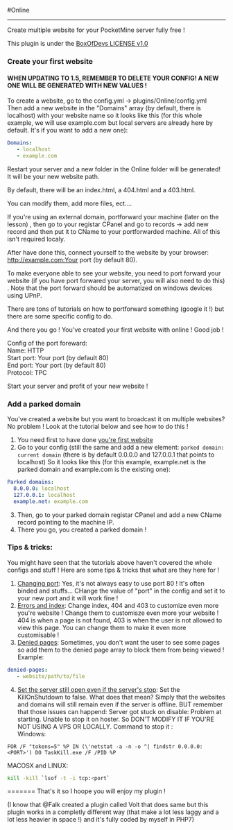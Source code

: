 #Online
_______
Create multiple website for your PocketMine server fully free !

This plugin is under the [BoxOfDevs LICENSE v1.0](blob/master/LICENSE)

### Create your first website
<!--
By default , the plugin generates a index.html (change it !), a 404.html and a 403.html .
Use the plugin folder as website root folder.

In the config, you can change: index page, 404 page, 403 page, the website port, and thz forbidden acess page.
-->
#### WHEN UPDATING TO 1.5, REMEMBER TO DELETE YOUR CONFIG! A NEW ONE WILL BE GENERATED WITH NEW VALUES !
To create a website, go to the config.yml -> plugins/Online/config.yml    
Then add a new website in the "Domains" array (by default, there is localhost) with your website name so it looks like this (for this whole example, we will use example.com but local servers are already here by default. It's if you want to add a new one):

```yaml
Domains:
   - localhost
   - example.com
```

Restart your server and a new folder in the Online folder will be generated! It will be your new website path.

By default, there will be an index.html, a 404.html and a 403.html.

You can modify them, add more files, ect....     

If you're using an external domain, portforward your machine (later on the lesson) , then go to your registar CPanel and go to records -> add new record and then put it to CName to your portforwarded machine. All of this isn't required localy.

After have done this, connect yourself to the website by your browser: http://example.com:Your port (by default 80).

To make everyone able to see your website, you need to port forward your website (if you have port forwared your server, you will also need to do this) . Note that the port forward should be automatized on windows devices using UPnP.

There are tons of tutorials on how to portforward something (google it !) but there are some specific config to do.

And there you go ! You've created your first website with online ! Good job !

Config of the port foreward:   
Name: HTTP   
Start port: Your port (by default 80)   
End port: Your port (by default 80)   
Protocol: TPC     

Start your server and profit of your new website !

### Add a parked domain

You've created a website but you want to broadcast it on multiple websites? No problem ! Look at the tutorial below and see how to do this !     

1. You need first to have done [you're first website](#Create-your-first-website)
2. Go to your config (still the same and add a new element: `parked domain: current domain` (there is by default 0.0.0.0 and 127.0.0.1 that points to localhost) So it looks like this (for this example, example.net is the parked domain and example.com is the existing one):
```yaml
Parked domains:
  0.0.0.0: localhost
  127.0.0.1: localhost
  example.net: example.com
```
3. Then, go to your parked domain registar CPanel and add a new CName record pointing to the machine IP.
4. There you go, you created a parked domain !

### Tips & tricks:
You might have seen that the tutorials above haven't covered the whole configs and stuff !
Here are some tips & tricks that what are they here for !

1. <u>Changing port</u>: Yes, it's not always easy to use port 80 ! It's often binded and stuffs... CHange the value of "port" in the config and set it to your new port and it will work fine !
2. <u>Errors and index</u>: Change index, 404 and 403 to customize even more you're website ! Change them to customisze even more your website ! 404 is when a page is not found, 403 is when the user is not allowed to view this page. You can change them to make it even more customisable !
3. <u>Denied pages</u>: Sometimes, you don't want the user to see some pages so add them to the denied page array to block them from being viewed ! Example: 
```yaml
denied-pages:
   - website/path/to/file
```
4. <u>Set the server still open even if the server's stop</u>: Set the KillOnShutdown to false. What does that mean? Simply that the websites and domains will still remain even if the server is offline. BUT remember that those issues can happend: Server got stuck on disable: Problem at starting. Unable to stop it on hoster. So DON'T MODIFY IT IF YOU'RE NOT USING A VPS OR LOCALLY. Command to stop it :    
Windows:
```batch
FOR /F "tokens=5" %P IN (\'netstat -a -n -o ^| findstr 0.0.0.0:<PORT>') DO TaskKill.exe /F /PID %P
```
MACOSX and LINUX:
```bash
kill -kill `lsof -t -i tcp:<port`
```
=======
That's it so I hoope you will enjoy my plugin !

(I know that @Falk created a plugin called Volt that does same but this plugin works in a completly different way (that make a lot less laggy and a lot less heavier in space !) and it's fully coded by myself in PHP7)
